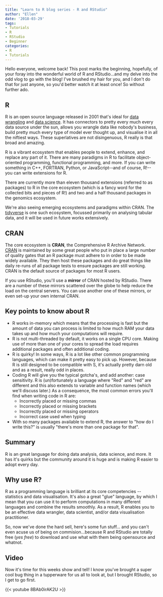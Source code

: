 ```yaml
---
title: "Learn to R blog series - R and RStudio"
author: "Ellen"
date: '2018-03-29'
tags:
- Tutorials
- R
- RStudio
- Beginner
categories:
- R
- Tutorials
---
```


Hello everyone, welcome back! This post marks the beginning, hopefully, of your foray into the wonderful world of R and RStudio...and my delve into the odd vlog to go with the blog! I've brushed my hair for you, and I don't do that for just anyone, so you'd better watch it at least once! So without further ado.

R
-

R is an open source language released in 2001 that's ideal for [data wrangling](https://en.wikipedia.org/wiki/Data_wrangling) and [data science](https://en.wikipedia.org/wiki/Data_science). It has connectors to pretty every much every data source under the sun, allows you wrangle data like nobody's business, build pretty much every type of model ever thought up, and visualise it in all the niftiest ways. These superlatives are not disingenuous, R really is that broad and amazing.

R is a vibrant ecosystem that enables people to extend, enhance, and replace any part of it. There are many paradigms in R to facilitate object-oriented programming, functional programming, and more. If you can write something in C++, FORTRAN, Python, or JavaScript--and of course, R!--you can write extensions for R.

There are currently more than eleven thousand extensions (referred to as packages) to R in the core ecosystem (which is a fancy word for the collected bits and pieces of R!) and two and a half thousand packages in the genomics ecosystem.

We're also seeing emerging ecosystems and paradigms within CRAN. The [tidyverse](http://tidyverse.org/) is one such ecosystem, focussed primarily on analysing tabular data, and it will be used in future works extensively.

CRAN
----

The core ecosystem is **CRAN**, the Comprehensive R Archive Network. [CRAN](https://cran.r-project.org) is maintained by some great people who put in place a large number of quality gates that an R package must adhere to in order to be made widely available. They then host these packages and do great things like daily re-runs of all package tests to ensure packages are still working. CRAN is the default source of packages for most R users.

If you use RStudio, you'll use a **mirror** of CRAN hosted by RStudio. There are a number of these mirrors scattered over the globe to help reduce the load on the central servers. You can use another one of these mirrors, or even set-up your own internal CRAN.

Key points to know about R
--------------------------

-   R works in-memory which means that the processing is fast but the amount of data you can process is limited to how much RAM your data takes up and how much your computations will require.
-   R is not multi-threaded by default, it works on a single CPU core. Making use of more than one of your cores to spread the load requires additional packages and often additional coding.
-   R is quirky! In some ways, R is a lot like other common programming languages, which can make it pretty easy to pick up. However, because R is still designed to be compatible with S, it's actually pretty darn old and as a result, really odd in places.
-   Coding R will give you the typical gotcha's, and add another: case sensitivity. R is (un)fortunately a language where "Red" and "red" are different and this also extends to variable and function names (which we'll discuss later.) As a consequence, the most common errors you'll find when writing code in R are:
    -   Incorrectly placed or missing commas
    -   Incorrectly placed or missing brackets
    -   Incorrectly placed or missing operators
    -   Incorrect case used when typing
-   With so many packages available to extend R, the answer to "how do I write this?" is usually "there's more than one package for that".

Summary
-------

R is an great language for doing data analysis, data science, and more. It has it's quirks but the community around it is huge and is making R easier to adopt every day.

Why use R?
----------

R as a programming language is brilliant at its core competencies -- statistics and data visualisation. It's also a great "glue" language, by which I mean that you can use it to perform computations in many different languages and combine the results smoothly. As a result, R enables you to be an effective data wrangler, data scientist, and/or data visualisation practitioner.

So, now we've done the hard sell, here's some fun stuff... and you can't even acuse us of being on commision...because R and RStudio are totally free (*yes free*) to download and use what with them being opensource and whatnot.

Video
-----

Now it's time for this weeks show and tell! I know you've brought a super cool bug thing in a tupperware for us all to look at, but I brought RStudio, so I get to go first.

{{< youtube 8BAb0irAK2U >}}
